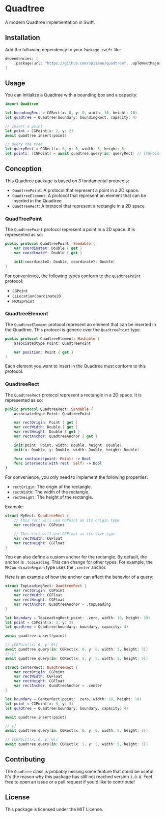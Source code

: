 # Quadtree

A modern Quadtree implementation in Swift.

## Installation

Add the following dependency to your `Package.swift` file:

```swift
dependencies: [
    .package(url: "https://github.com/bpisano/quadtree", .upToNextMajor(from: "0.5.1"))
]
```

## Usage

You can initialize a Quadtree with a bounding box and a capacity:

```swift
import Quadtree

let boundingRect = CGRect(x: 0, y: 0, width: 10, height: 10)
let quadtree = Quadtree(boundary: boundingRect, capacity: 4)

// Insert a point
let point = CGPoint(x: 2, y: 2)
await quadtree.insert(point)

// Query the tree
let queryRect = CGRect(x: 0, y: 0, width: 5, height: 5)
let points: [CGPoint] = await quadtree.query(in: queryRect) // [CGPoint(x: 2, y: 2)]
```

## Conception

This Quadtree package is based on 3 fondamental protocols:

- `QuadtreePoint`: A protocol that represent a point in a 2D space.
- `QuadtreeElement`: A protocol that represent an element that can be inserted in the Quadtree.
- `QuadtreeRect`: A protocol that represent a rectangle in a 2D space.

### QuadTreePoint

The `QuadtreePoint` protocol represent a point in a 2D space. It is represented as so:

```swift
public protocol QuadtreePoint: Sendable {
    var coordinateX: Double { get }
    var coordinateY: Double { get }

    init(coordinateX: Double, coordinateY: Double)
}
```

For convenience, the following types conform to the `QuadtreePoint` protocol:

- `CGPoint`
- `CLLocationCoordinate2D`
- `MKMapPoint`

### QuadtreeElement

The `QuadtreeElement` protocol represent an element that can be inserted in the Quadtree.
This protocol is generic over the `QuadtreePoint` type.

```swift
public protocol QuadtreeElement: Hashable {
    associatedtype Point: QuadtreePoint

    var position: Point { get }
}
```

Each element you want to insert in the Quadtree must conform to this protocol.

### QuadtreeRect

The `QuadtreeRect` protocol represent a rectangle in a 2D space. It is represented as so:

```swift
public protocol QuadtreeRect: Sendable {
    associatedtype Point: QuadtreePoint

    var rectOrigin: Point { get }
    var rectWidth: Double { get }
    var rectHeight: Double { get }
    var rectAnchor: QuadtreeAnchor { get }

    init(point: Point, width: Double, height: Double)
    init(x: Double, y: Double, width: Double, height: Double)

    func contains(point: Point) -> Bool
    func intersects(with rect: Self) -> Bool
}
```

For convenience, you only need to implement the following properties:

- `rectOrigin`: The origin of the rectangle.
- `rectWidth`: The width of the rectangle.
- `rectHeight`: The height of the rectangle.

Example:

```swift
struct MyRect: QuadtreeRect {
    // This rect will use CGPoint as its origin type
    var rectOrigin: CGPoint 

    // This rect will use CGFloat as its size type
    var rectWidth: CGFloat 
    var rectHeight: CGFloat
}
```

You can also define a custom anchor for the rectangle. By default, the anchor is `.topLeading`. This can change for other types. For example, the `MKCoordinateRegion` type uses the `.center` anchor.

Here is an example of how the anchor can affect the behavior of a query:

```swift
struct TopLeadingRect: QuadtreeRect {
    var rectOrigin: CGPoint
    var rectWidth: CGFloat
    var rectHeight: CGFloat
    var rectAnchor: QuadtreeAnchor = .topLeading
}

let boundary = TopLeadingRect(point: .zero, width: 10, height: 10)
let point = CGPoint(x: 3, y: 3)
let quadtree = Quadtree(boundary: boundary, capacity: 4)

await quadtree.insert(point)

// [CGPoint(x: 0, y: 0)]
await quadtree.query(in: CGRect(x: 0, y: 0, width: 5, height: 5))
// []
await quadtree.query(in: CGRect(x: 5, y: 5, width: 5, height: 5))
```

```swift
struct CenterRect: QuadtreeRect {
    var rectOrigin: CGPoint
    var rectWidth: CGFloat
    var rectHeight: CGFloat
    var rectAnchor: QuadtreeAnchor = .center
}

let boundary = CenterRect(point: .zero, width: 10, height: 10)
let point = CGPoint(x: 3, y: 3)
let quadtree = Quadtree(boundary: boundary, capacity: 4)

await quadtree.insert(point)

// []
await quadtree.query(in: CGRect(x: 0, y: 0, width: 5, height: 5))

// [CGPoint(x: 0, y: 0)]
await quadtree.query(in: CGRect(x: 5, y: 5, width: 5, height: 5))
```

## Contributing

The `Quadtree` class is probably missing some feature that could be useful. It's the reason why this package has still not reached version `1.0.0`. Feel free to open an issue or a pull request if you'd like to contribute!

## License

This package is licensed under the MIT License.
